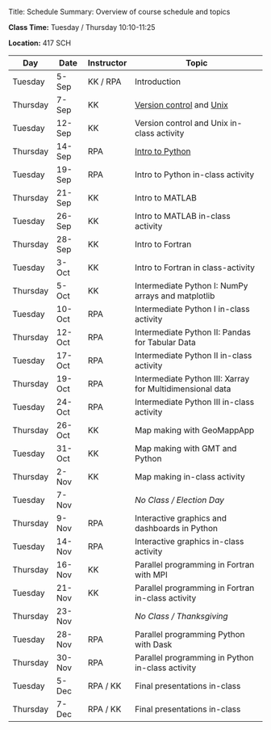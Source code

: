 Title: Schedule
Summary: Overview of course schedule and topics

**Class Time:** Tuesday / Thursday 10:10-11:25

**Location:** 417 SCH



| Day      | Date   | Instructor | Topic                                                     |
|----------|--------|------------|-----------------------------------------------------------|
| Tuesday  | 5-Sep  | KK / RPA   | Introduction                                              |
| Thursday | 7-Sep  | KK         | [Version control]({filename}/lectures/unix_git/intro_to_git.md) and [Unix]({filename}/lectures/unix_git/intro_to_unix_1.md) |
| Tuesday  | 12-Sep | KK         | Version control and Unix in-class activity                |
| Thursday | 14-Sep | RPA        | [Intro to Python]({filename}/lectures/python/intro_to_python.ipynb)|
| Tuesday  | 19-Sep | RPA        | Intro to Python in-class activity                         |
| Thursday | 21-Sep | KK         | Intro to MATLAB                                           |
| Tuesday  | 26-Sep | KK         | Intro to MATLAB in-class activity                         |
| Thursday | 28-Sep | KK         | Intro to Fortran                                          |
| Tuesday  | 3-Oct  | KK         | Intro to Fortran in class-activity                       |
| Thursday | 5-Oct  | KK         | Intermediate Python I: NumPy arrays and matplotlib        |
| Tuesday  | 10-Oct | RPA        | Intermediate Python I in-class activity                   |
| Thursday | 12-Oct | RPA        | Intermediate Python II: Pandas for Tabular Data           |
| Tuesday  | 17-Oct | RPA        | Intermediate Python II in-class activity                  |
| Thursday | 19-Oct | RPA        | Intermediate Python III: Xarray for Multidimensional data |
| Tuesday  | 24-Oct | RPA        | Intermediate Python III in-class activity                 |
| Thursday | 26-Oct | KK         | Map making with GeoMappApp                                |
| Tuesday  | 31-Oct | KK         | Map making with GMT and Python                            |
| Thursday | 2-Nov  | KK         | Map making in-class activity                              |
| Tuesday  | 7-Nov  |            | _No Class / Election Day_                          |
| Thursday | 9-Nov  | RPA        | Interactive graphics and dashboards in Python             |
| Tuesday  | 14-Nov | RPA        | Interactive graphics in-class activity                    |
| Thursday | 16-Nov | KK         | Parallel programming in Fortran with MPI                  |
| Tuesday  | 21-Nov | KK         | Parallel programming in Fortran in-class activity         |
| Thursday | 23-Nov |            | _No Class / Thanksgiving_                           |
| Tuesday  | 28-Nov | RPA        | Parallel programming Python with Dask                     |
| Thursday | 30-Nov | RPA        | Parallel programming in Python in-class activity          |
| Tuesday  | 5-Dec  | RPA / KK   | Final presentations in-class                              |
| Thursday | 7-Dec  | RPA / KK   | Final presentations in-class                              |
